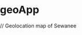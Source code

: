 # geoApp
// Geolocation map of Sewanee
<html>
  <head>
    <title> Sewanee map </title>
    <meta name="viewport" content="initial-scale=1.0, user-scalable=yes">
    <meta charset="utf-8">
    <style>
      html, body, #map-canvas {
        height: 100%;
        margin: 0px;
        padding: 0px
      }
    </style>
    <script src="https://maps.googleapis.com/maps/api/js?v=3.exp&signed_in=true&libraries=places"></script>
    <script>
var map;
var infowindow;

var fulford = new google.maps.LatLng(35.20479,-85.92166);
var walsh = new google.maps.LatLng(35.20479,-85.91960);
var mcclurg = new google.maps.LatLng(35.20321,-85.92009);
var allsaints = new google.maps.LatLng(35.20397,-85.92011);
var bookstore = new google.maps.LatLng(35.20281, -85.92086);
var woods = new google.maps.LatLng(35.20420, -85.91908);
var stirlings = new google.maps.LatLng(35.20528,-85.91656);
var sut = new google.maps.LatLng(35.20402, -85.92155);
var gamma = new google.maps.LatLng(35.20622,-85.91526);

var locationArray = [fulford,walsh,mcclurg,allsaints,bookstore,woods,stirlings,sut,gamma];

function initialize() {
var theCenter = new google.maps.LatLng(35.20438,-85.92016);

  map = new google.maps.Map(document.getElementById('map-canvas'), {
    center: theCenter,
    zoom: 17
  });

  var request = {
    location: theCenter,
    radius: 500,
    types: ['store']
  };
  infowindow = new google.maps.InfoWindow();
  var service = new google.maps.places.PlacesService(map);
  service.nearbySearch(request, callback);

}

function callback(results, status) {
  if (status == google.maps.places.PlacesServiceStatus.OK) {
    for (var i = 0; i < results.length; i++) {
      createMarker(results[i]);
    }
  }
}

function createMarker(place) {
  
   var coord;
   for (coord in locationArray) {
    var marker = new google.maps.Marker({
      position: locationArray[coord],
      map: map,
      //title: locationNameArray[coord]
    });
  }
  
    google.maps.event.addListener(marker, 'click', function() {
    infowindow.setContent(place.name);
    infowindow.open(map, this);
  });
}

google.maps.event.addDomListener(window, 'load', initialize);

  </script>
  </head>
  <body>
  <div id="map-canvas"></div>
  </body>
  </html>
